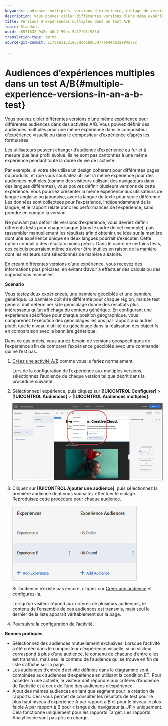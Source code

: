 ```yaml
---
keywords: audiences multiples, versions d’expérience, ciblage de versions d’expérience
description: Vous pouvez cibler différentes versions d’une même expérience pour différentes audiences dans des activités A/B. Vous pouvez définir des audiences multiples pour une même expérience dans le compositeur d’expérience visuelle ou dans le compositeur d’expérience d’après les formulaires.
title: Versions d’expériences multiples dans un test A/B
topic: Standard
uuid: c6571632-942d-48c7-99ec-5c17f9ff983d
translation-type: tm+mt
source-git-commit: 217ca811521e67dcd1b063d77a644ba3ae94a72c

---
```



# Audiences d’expériences multiples dans un test A/B{#multiple-experience-versions-in-an-a-b-test}

Vous pouvez cibler différentes versions d’une même expérience pour différentes audiences dans des activités A/B. Vous pouvez définir des audiences multiples pour une même expérience dans le compositeur d’expérience visuelle ou dans le compositeur d’expérience d’après les formulaires.

Les utilisateurs peuvent changer d’audience d’expérience au fur et à mesure que leur profil évolue. Ils ne sont pas cantonnés à une même expérience pendant toute la durée de vie de l’activité.

Par exemple, si votre site utilise un design cohérent pour différentes pages ou produits, et que vous souhaitez utiliser la même expérience pour des audiences multiples (comme des visiteurs utilisant des navigateurs dans des langues différentes), vous pouvez définir plusieurs versions de cette expérience. Vous pourriez présenter la même expérience aux utilisateurs de langue anglaise ou japonaise, avec la langue du texte pour seule différence. Les données sont collectées pour l’expérience, indépendamment de la langue, et le rapport relate donc les performances de l’expérience, sans prendre en compte la version.

Ne pouvant pas définir de versions d’expérience, vous devriez définir différents tests pour chaque langue (dans le cadre de cet exemple), puis rassembler manuellement les résultats afin d’obtenir une idée sur la manière dont une expérience unique en deux langues pourrait s’exécuter. Cette option conduit à des résultats moins précis. Dans le cadre de certains tests, ces calculs pourraient même s’avérer être inutiles en raison de la manière dont les visiteurs sont sélectionnés de manière aléatoire.

En créant différentes versions d’une expérience, vous recevez des informations plus précises, en évitant d’avoir à effectuer des calculs ou des suppositions manuelles.

**Scénario**

Vous testez deux expériences, une bannière géociblée et une bannière générique. La bannière doit être différente pour chaque région, mais le test général doit déterminer si le géociblage donne des résultats plus intéressants qu’un affichage du contenu générique. En configurant une expérience spécifique pour chaque position géographique, vous compareriez l’exécution des géociblages les uns par rapport aux autres plutôt que le niveau d’utilité du géociblage dans la réalisation des objectifs en comparaison avec la bannière générique.

Dans ce cas précis, vous auriez besoin de versions géospécifiques de l’expérience afin de comparer l’expérience géociblée avec une commande qui ne l’est pas.

1. [Créez une activité A/B](../../../c-activities/t-test-ab/t-test-create-ab/test-create-ab.md#task_68C8079BF9FF4625A3BD6680D554BB72) comme vous le feriez normalement.

   Lors de la configuration de l’expérience aux multiples versions, sélectionnez l’audience de chaque version tel que décrit dans la procédure suivante.

1. Sélectionnez l’expérience, puis cliquez sur **[!UICONTROL Configurer]** &gt; **[!UICONTROL Audiences]** &gt; **[!UICONTROL Audiences multiples]**.

   ![Option Audiences multiples](/help/c-activities/t-test-ab/t-test-create-ab/assets/multiple-audiences-new.png)

1. Cliquez sur **[!UICONTROL Ajouter une audience]**, puis sélectionnez la première audience dont vous souhaitez effectuer le ciblage. Reproduisez cette procédure pour chaque audience.

   ![](assets/exp-versions.png)

   Si l’audience n’existe pas encore, cliquez sur [Créer une audience](../../../c-target/c-audiences/create-audience.md#task_E18BD77A9A8F4ED0AC50569F94556558) et configurez-la.

   Lorsqu’un visiteur répond aux critères de plusieurs audiences, le contenu de l’ensemble de ces audiences est transmis, mais seul le dernier de la liste apparaît véritablement sur la page.

1. Poursuivre la configuration de l’activité.

**Bonnes pratiques**

* Sélectionnez des audiences mutuellement exclusives. Lorsque l’activité a été créée dans le compositeur d’expérience visuelle, si un visiteur correspond à plus d’une audience, le contenu de chacune d’entre elles est transmis, mais seul le contenu de l’audience qui se trouve en fin de liste s’affiche sur la page.
* Les audiences d’entrée d’activité définies dans le diagramme sont combinées aux audiences d’expérience en utilisant la condition ET. Pour accéder à une activité, le visiteur doit répondre aux critères d’audience de l’activité et à ceux de l’une des audiences d’expérience.
* Ajout des mêmes audiences en tant que segment pour la création de rapports. Ceci vous permet de consulter les résultats de test pour le plus haut niveau d’expérience A par rapport à B et pour le niveau le plus faible A par rapport à B pour « langue du navigateur ja_JP » uniquement. Cela fonctionne uniquement pour les rapports Target. Les rapports Analytics ne sont pas pris en charge.

